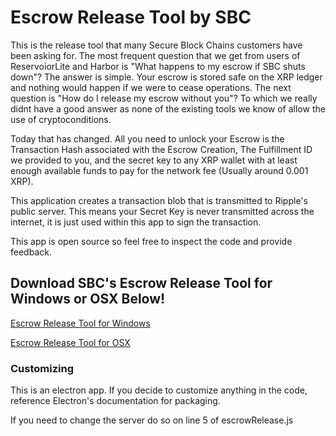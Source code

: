# Escrow Release Tool by SBC

This is the release tool that many Secure Block Chains customers have been asking for. The most frequent question that we get from users of ReservoiorLite and Harbor is "What happens to my escrow if SBC shuts down"? The answer is simple. Your escrow is stored safe on the XRP ledger and nothing would happen if we were to cease operations. The next question is "How do I release my escrow without you"? To which we really didnt have a good answer as none of the existing tools we know of allow the use of cryptoconditions.

Today that has changed. All you need to unlock your Escrow is the Transaction Hash associated with the Escrow Creation, The Fulfillment ID we provided to you, and the secret key to any XRP wallet with at least enough available funds to pay for the network fee (Usually around 0.001 XRP).

This application creates a transaction blob that is transmitted to Ripple's public server. This means your Secret Key is never transmitted across the internet, it is just used within this app to sign the transaction. 

This app is open source so feel free to inspect the code and provide feedback.

## Download SBC's Escrow Release Tool for Windows or OSX Below!
[Escrow Release Tool for Windows](https://github.com/SecureBlockChains/SBCEscrowReleaseTool/releases/download/1.0.0/SBC.Escrow.Release.Tool.Setup.1.0.0.exe "Escrow Release for Windows")

[Escrow Release Tool for OSX](https://github.com/SecureBlockChains/SBCEscrowReleaseTool/releases/download/1.0.0/SBC.Escrow.Release.Tool-1.0.0.dmg "Escrow Release for Windows")


### Customizing
This is an electron app. If you decide to customize anything in the code, reference Electron's documentation for packaging.

If you need to change the server do so on line 5 of escrowRelease.js

